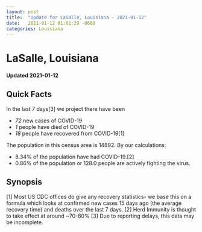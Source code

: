 ```yaml
---
layout: post
title:  "Update for LaSalle, Louisiana - 2021-01-12"
date:   2021-01-12 01:01:29 -0600
categories: Louisiana
---
```


# LaSalle, Louisiana
#### Updated 2021-01-12

## Quick Facts

In the last 7 days[3] we project there have been
- *72* new cases of COVID-19
- *1* people have died of COVID-19
- *18* people have recovered from COVID-19[1]

The population in this census area is 14892. By our calculations:
- 8.34% of the population have had COVID-19.[2]
- 0.86% of the population or 128.0 people are actively fighting the virus.

## Synopsis




[1] Most US CDC offices do give any recovery statistics- we base this on a formula which looks at confirmed new cases
15 days ago (the average recovery time) and deaths over the last 7 days.
[2] Herd Immunity is thought to take effect at around ~70-80%
[3] Due to reporting delays, this data may be incomplete. 
    